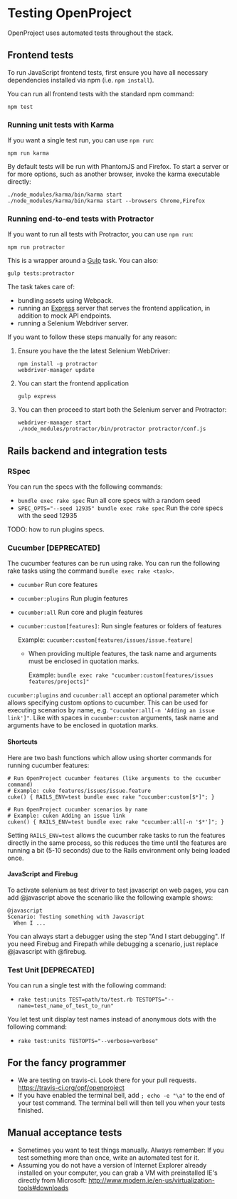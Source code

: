 <!---- copyright
OpenProject is a project management system.
Copyright (C) 2012-2014 the OpenProject Foundation (OPF)

This program is free software; you can redistribute it and/or
modify it under the terms of the GNU General Public License version 3.

OpenProject is a fork of ChiliProject, which is a fork of Redmine. The copyright follows:
Copyright (C) 2006-2013 Jean-Philippe Lang
Copyright (C) 2010-2013 the ChiliProject Team

This program is free software; you can redistribute it and/or
modify it under the terms of the GNU General Public License
as published by the Free Software Foundation; either version 2
of the License, or (at your option) any later version.

This program is distributed in the hope that it will be useful,
but WITHOUT ANY WARRANTY; without even the implied warranty of
MERCHANTABILITY or FITNESS FOR A PARTICULAR PURPOSE.  See the
GNU General Public License for more details.

You should have received a copy of the GNU General Public License
along with this program; if not, write to the Free Software
Foundation, Inc., 51 Franklin Street, Fifth Floor, Boston, MA  02110-1301, USA.

See doc/COPYRIGHT.rdoc for more details.

++-->

# Testing OpenProject

OpenProject uses automated tests throughout the stack.

## Frontend tests

To run JavaScript frontend tests, first ensure you have all necessary
dependencies installed via npm (i.e. `npm install`).

You can run all frontend tests with the standard npm command:

    npm test

### Running unit tests with Karma

If you want a single test run, you can use `npm run`:

    npm run karma

By default tests will be run with PhantomJS and Firefox. To start a server or
for more options, such as another browser, invoke the karma executable directly:

    ./node_modules/karma/bin/karma start
    ./node_modules/karma/bin/karma start --browsers Chrome,Firefox

### Running end-to-end tests with Protractor

If you want to run all tests with Protractor, you can use `npm run`:

    npm run protractor

This is a wrapper around a [Gulp][gulp] task. You can also:

    gulp tests:protractor

The task takes care of:

  * bundling assets using Webpack.
  * running an [Express][express] server that serves the frontend application,
    in addition to mock API endpoints.
  * running a Selenium Webdriver server.

If you want to follow these steps manually for any reason:

1. Ensure you have the the latest Selenium WebDriver:

       npm install -g protractor
       webdriver-manager update

2. You can start the frontend application

       gulp express

3. You can then proceed to start both the Selenium server and Protractor:

       webdriver-manager start
       ./node_modules/protractor/bin/protractor protractor/conf.js


## Rails backend and integration tests

### RSpec

You can run the specs with the following commands:

* `bundle exec rake spec` Run all core specs with a random seed
* `SPEC_OPTS="--seed 12935" bundle exec rake spec` Run the core specs with the seed 12935

TODO: how to run plugins specs.

### Cucumber [DEPRECATED]

The cucumber features can be run using rake. You can run the following
rake tasks using the command `bundle exec rake <task>`.

* `cucumber` Run core features
* `cucumber:plugins` Run plugin features
* `cucumber:all` Run core and plugin features
* `cucumber:custom[features]`: Run single features or folders of features

    Example: `cucumber:custom[features/issues/issue.feature]`
    * When providing multiple features, the task name and arguments must
      be enclosed in quotation marks.

      Example: `bundle exec rake "cucumber:custom[features/issues features/projects]"`

`cucumber:plugins` and `cucumber:all` accept an optional parameter which
allows specifying custom options to cucumber. This can be used for
executing scenarios by name, e.g. `"cucumber:all[-n 'Adding an issue link']"`.
Like with spaces in `cucumber:custom` arguments, task name and arguments
have to be enclosed in quotation marks.

#### Shortcuts

Here are two bash functions which allow using shorter commands for running
cucumber features:

    # Run OpenProject cucumber features (like arguments to the cucumber command)
    # Example: cuke features/issues/issue.feature
    cuke() { RAILS_ENV=test bundle exec rake "cucumber:custom[$*]"; }

    # Run OpenProject cucumber scenarios by name
    # Example: cuken Adding an issue link
    cuken() { RAILS_ENV=test bundle exec rake "cucumber:all[-n '$*']"; }

Setting `RAILS_ENV=test` allows the cucumber rake tasks to run the features
directly in the same process, so this reduces the time until the features are
running a bit (5-10 seconds) due to the Rails environment only being loaded
once.

#### JavaScript and Firebug

To activate selenium as test driver to test javascript on web pages, you can add
@javascript above the scenario like the following example shows:

    @javascript
    Scenario: Testing something with Javascript
      When I ...

You can always start a debugger using the step "And I start debugging".
If you need Firebug and Firepath while debugging a scenario, just replace
@javascript with @firebug.

### Test Unit [DEPRECATED]

You can run a single test with the following command:

* ``rake test:units TEST=path/to/test.rb TESTOPTS="--name=test_name_of_test_to_run"``

You let test unit display test names instead of anonymous dots with the following command:

* ``rake test:units TESTOPTS="--verbose=verbose"``

## For the fancy programmer

* We are testing on travis-ci. Look there for your pull requests.<br />
  https://travis-ci.org/opf/openproject
* If you have enabled the terminal bell, add `; echo -e "\a"` to the end of your test command. The terminal bell will then tell you when your tests finished.


## Manual acceptance tests

* Sometimes you want to test things manually. Always remember: If you test something more than once, write an automated test for it.
* Assuming you do not have a version of Internet Explorer already installed on your computer, you can grab a VM with preinstalled IE's directly from Microsoft: http://www.modern.ie/en-us/virtualization-tools#downloads

[gulp]:http://gulpjs.com/
[express]:http://expressjs.com/
